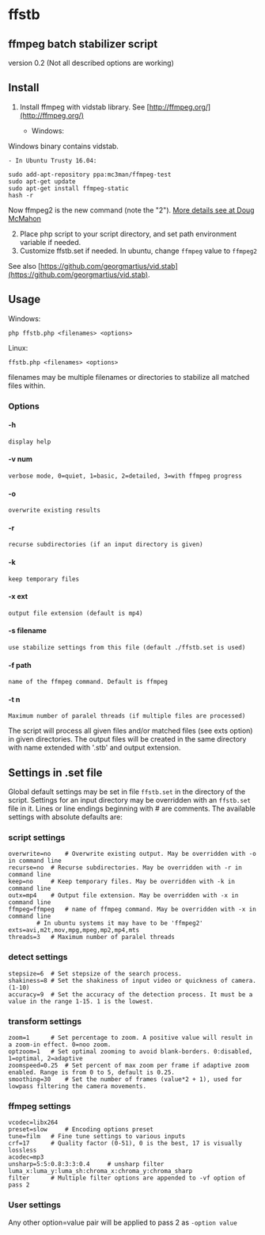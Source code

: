 ffstb
=====
ffmpeg batch stabilizer script
------------------------------

version 0.2
(Not all described options are working)

Install
-------

1. Install ffmpeg with vidstab library. See [http://ffmpeg.org/](http://ffmpeg.org/)

    - Windows:

Windows binary contains vidstab.

    - In Ubuntu Trusty 16.04:
```
sudo add-apt-repository ppa:mc3man/ffmpeg-test
sudo apt-get update
sudo apt-get install ffmpeg-static
hash -r
```
Now ffmpeg2 is the new command (note the "2").
[More details see at Doug McMahon](https://launchpad.net/~mc3man/+archive/ubuntu/ffmpeg-test)

2. Place php script to your script directory, and set path environment variable if needed.
3. Customize ffstb.set if needed. In ubuntu, change `ffmpeg` value to `ffmpeg2`

See also [https://github.com/georgmartius/vid.stab](https://github.com/georgmartius/vid.stab).

Usage
-----
Windows:
```
php ffstb.php <filenames> <options>
```
Linux:
```
ffstb.php <filenames> <options>
```

filenames may be multiple filenames or directories to stabilize all matched files within.

### Options

#### -h	
	display help
#### -v num	
	verbose mode, 0=quiet, 1=basic, 2=detailed, 3=with ffmpeg progress
#### -o
	overwrite existing results
#### -r
	recurse subdirectories (if an input directory is given)
#### -k
	keep temporary files
#### -x ext
	output file extension (default is mp4)
#### -s filename
	use stabilize settings from this file (default ./ffstb.set is used)
#### -f path
	name of the ffmpeg command. Default is ffmpeg
#### -t n
	Maximum number of paralel threads (if multiple files are processed)

The script will process all given files and/or matched files (see exts option) in given directories.
The output files will be created in the same directory with name extended with '.stb' and output extension.
	
Settings in .set file
---------------------
Global default settings may be set in file `ffstb.set` in the directory of the script.
Settings for an input directory may be overridden with an `ffstb.set` file in it.
Lines or line endings beginning with # are comments.
The available settings with absolute defaults are:

### script settings

	overwrite=no	# Overwrite existing output. May be overridden with -o in command line
	recurse=no	# Recurse subdirectories. May be overridden with -r in command line
	keep=no		# Keep temporary files. May be overridden with -k in command line
	outx=mp4	# Output file extension. May be overridden with -x in command line
	ffmpeg=ffmpeg	# name of ffmpeg command. May be overridden with -x in command line
			# In ubuntu systems it may have to be 'ffmpeg2'
	exts=avi,m2t,mov,mpg,mpeg,mp2,mp4,mts
	threads=3	# Maximum number of paralel threads

### detect settings
	
	stepsize=6	# Set stepsize of the search process. 
	shakiness=8	# Set the shakiness of input video or quickness of camera. (1-10)
	accuracy=9	# Set the accuracy of the detection process. It must be a value in the range 1-15. 1 is the lowest.
	
### transform settings

	zoom=1		# Set percentage to zoom. A positive value will result in a zoom-in effect. 0=noo zoom.
	optzoom=1	# Set optimal zooming to avoid blank-borders. 0:disabled, 1=optimal, 2=adaptive
	zoomspeed=0.25	# Set percent of max zoom per frame if adaptive zoom enabled. Range is from 0 to 5, default is 0.25.
	smoothing=30	# Set the number of frames (value*2 + 1), used for lowpass filtering the camera movements. 
	
### ffmpeg settings

	vcodec=libx264 
	preset=slow 	# Encoding options preset
	tune=film	# Fine tune settings to various inputs
	crf=17 		# Quality factor (0-51), 0 is the best, 17 is visually lossless
	acodec=mp3
	unsharp=5:5:0.8:3:3:0.4		# unsharp filter luma_x:luma_y:luma_sh:chroma_x:chroma_y:chroma_sharp
	filter		# Multiple filter options are appended to -vf option of pass 2

### User settings

Any other option=value pair will be applied to pass 2 as `-option value`
